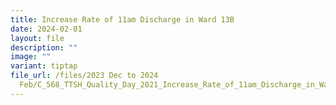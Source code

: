 ```yaml
---
title: Increase Rate of 11am Discharge in Ward 13B
date: 2024-02-01
layout: file
description: ""
image: ""
variant: tiptap
file_url: /files/2023 Dec to 2024
  Feb/C_568_TTSH_Quality_Day_2021_Increase_Rate_of_11am_Discharge_in_Ward_13B.pdf
---
```

